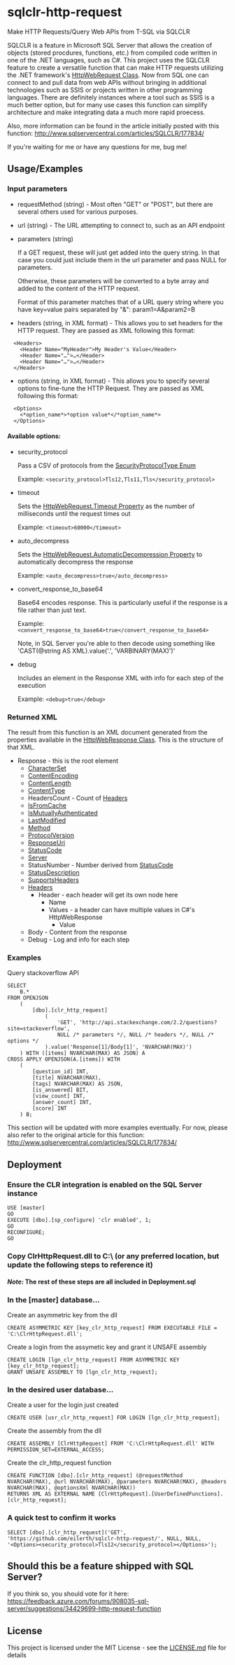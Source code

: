 # sqlclr-http-request

Make HTTP Requests/Query Web APIs from T-SQL via SQLCLR

SQLCLR is a feature in Microsoft SQL Server that allows the creation of objects (stored procdures, functions, etc.) from compiled code written in one of the .NET languages, such as C#. This project uses the SQLCLR feature to create a versatile function that can make HTTP requests utilizing the .NET framework's [HttpWebRequest Class](https://docs.microsoft.com/en-us/dotnet/api/system.net.httpwebrequest). Now from SQL one can connect to and pull data from web APIs without bringing in additional technologies such as SSIS or projects written in other programming languages. There are definitely instances where a tool such as SSIS is a much better option, but for many use cases this function can simplify architecture and make integrating data a much more rapid proecess.

Also, more information can be found in the article initially posted with this function:
http://www.sqlservercentral.com/articles/SQLCLR/177834/

If you're waiting for me or have any questions for me, bug me!

## Usage/Examples

### Input parameters

- requestMethod (string) - Most often "GET" or "POST", but there are several others used for various purposes.

- url (string) - The URL attempting to connect to, such as an API endpoint

- parameters (string)

  If a GET request, these will just get added into the query string. In that case you could just include them in the url parameter and pass NULL for parameters.
  
  Otherwise, these parameters will be converted to a byte array and added to the content of the HTTP request.
  
  Format of this parameter matches that of a URL query string where you have key=value pairs separated by "&":
        param1=A&param2=B

- headers (string, in XML format) - This allows you to set headers for the HTTP request. They are passed as XML following this format:
```
  <Headers>
    <Header Name="MyHeader">My Header's Value</Header>
    <Header Name="…">…</Header>
    <Header Name="…">…</Header>
  </Headers>
```

- options (string, in XML format) - This allows you to specify several options to fine-tune the HTTP Request. They are passed as XML following this format:
```
  <Options>
    <*option_name*>*option value*</*option_name*>
  </Options>
```

#### Available options:
- security_protocol

  Pass a CSV of protocols from the [SecurityProtocolType Enum](https://docs.microsoft.com/en-us/dotnet/api/system.net.securityprotocoltype)
      
  Example: `<security_protocol>Tls12,Tls11,Tls</security_protocol>`
        
- timeout

  Sets the [HttpWebRequest.Timeout Property](https://docs.microsoft.com/en-us/dotnet/api/system.net.httpwebrequest.timeout) as the number of milliseconds until the request times out
  
  Example: `<timeout>60000</timeout>`
  
- auto_decompress

  Sets the [HttpWebRequest.AutomaticDecompression Property](https://docs.microsoft.com/en-us/dotnet/api/system.net.httpwebrequest.automaticdecompression) to automatically decompress the response

  Example: `<auto_decompress>true</auto_decompress>`

- convert_response_to_base64

  Base64 encodes response. This is particularly useful if the response is a file rather than just text.

  Example: `<convert_response_to_base64>true</convert_response_to_base64>`
  
  Note, in SQL Server you're able to then decode using something like 'CAST(@string AS XML).value(\'.\', \'VARBINARY(MAX)\')'
  
- debug
  
  Includes an element in the Response XML with info for each step of the execution
  
  Example: `<debug>true</debug>`

### Returned XML

The result from this function is an XML document generated from the properties available in the [HttpWebResponse Class](https://docs.microsoft.com/en-us/dotnet/api/system.net.httpwebresponse). This is the structure of that XML.

- Response - this is the root element
  - [CharacterSet](https://docs.microsoft.com/en-us/dotnet/api/system.net.httpwebresponse.CharacterSet)
  - [ContentEncoding](https://docs.microsoft.com/en-us/dotnet/api/system.net.httpwebresponse.ContentEncoding)
  - [ContentLength](https://docs.microsoft.com/en-us/dotnet/api/system.net.httpwebresponse.ContentLength)
  - [ContentType](https://docs.microsoft.com/en-us/dotnet/api/system.net.httpwebresponse.ContentType)
  - HeadersCount - Count of [Headers](https://docs.microsoft.com/en-us/dotnet/api/system.net.httpwebresponse.Headers)
  - [IsFromCache](https://docs.microsoft.com/en-us/dotnet/api/system.net.webresponse.isfromcache)
  - [IsMutuallyAuthenticated](https://docs.microsoft.com/en-us/dotnet/api/system.net.httpwebresponse.IsMutuallyAuthenticated)
  - [LastModified](https://docs.microsoft.com/en-us/dotnet/api/system.net.httpwebresponse.LastModified)
  - [Method](https://docs.microsoft.com/en-us/dotnet/api/system.net.httpwebresponse.Method)
  - [ProtocolVersion](https://docs.microsoft.com/en-us/dotnet/api/system.net.httpwebresponse.ProtocolVersion)
  - [ResponseUri](https://docs.microsoft.com/en-us/dotnet/api/system.net.httpwebresponse.ResponseUri)
  - [StatusCode](https://docs.microsoft.com/en-us/dotnet/api/system.net.httpwebresponse.StatusCode)
  - [Server](https://docs.microsoft.com/en-us/dotnet/api/system.net.httpwebresponse.Server)
  - StatusNumber - Number derived from [StatusCode](https://docs.microsoft.com/en-us/dotnet/api/system.net.httpwebresponse.StatusCode)
  - [StatusDescription](https://docs.microsoft.com/en-us/dotnet/api/system.net.httpwebresponse.StatusDescription)
  - [SupportsHeaders](https://docs.microsoft.com/en-us/dotnet/api/system.net.httpwebresponse.SupportsHeaders)
  - [Headers](https://docs.microsoft.com/en-us/dotnet/api/system.net.httpwebresponse.Headers)
    * Header - each header will get its own node here
      - Name
      - Values - a header can have multiple values in C#'s HttpWebResponse
        - Value
  - Body - Content from the response
  - Debug - Log and info for each step

### Examples

Query stackoverflow API
```
SELECT 
    B.*
FROM OPENJSON
    (
        [dbo].[clr_http_request]
            (
                'GET', 'http://api.stackexchange.com/2.2/questions?site=stackoverflow', 
                NULL /* parameters */, NULL /* headers */, NULL /* options */
            ).value('Response[1]/Body[1]', 'NVARCHAR(MAX)')
    ) WITH ([items] NVARCHAR(MAX) AS JSON) A
CROSS APPLY OPENJSON(A.[items]) WITH 
    (
        [question_id] INT,
        [title] NVARCHAR(MAX),
        [tags] NVARCHAR(MAX) AS JSON,
        [is_answered] BIT,
        [view_count] INT,
        [answer_count] INT,
        [score] INT
    ) B;
```

This section will be updated with more examples eventually. For now, please also refer to the original article for this function: http://www.sqlservercentral.com/articles/SQLCLR/177834/

## Deployment

### Ensure the CLR integration is enabled on the SQL Server instance
```
USE [master]
GO
EXECUTE [dbo].[sp_configure] 'clr enabled', 1;
GO
RECONFIGURE;
GO
```

### Copy ClrHttpRequest.dll to C:\ (or any preferred location, but update the following steps to reference it)

#### *Note:* The rest of these steps are all included in Deployment.sql

### In the [master] database...

Create an asymmetric key from the dll
```
CREATE ASYMMETRIC KEY [key_clr_http_request] FROM EXECUTABLE FILE = 'C:\ClrHttpRequest.dll';
```

Create a login from the assymetic key and grant it UNSAFE assembly
```
CREATE LOGIN [lgn_clr_http_request] FROM ASYMMETRIC KEY [key_clr_http_request];
GRANT UNSAFE ASSEMBLY TO [lgn_clr_http_request];
```

### In the desired user database...
Create a user for the login just created
```
CREATE USER [usr_clr_http_request] FOR LOGIN [lgn_clr_http_request];
```

Create the assembly from the dll
```
CREATE ASSEMBLY [ClrHttpRequest] FROM 'C:\ClrHttpRequest.dll' WITH PERMISSION_SET=EXTERNAL_ACCESS;
```

Create the clr_http_request function
```
CREATE FUNCTION [dbo].[clr_http_request] (@requestMethod NVARCHAR(MAX), @url NVARCHAR(MAX), @parameters NVARCHAR(MAX), @headers NVARCHAR(MAX), @optionsXml NVARCHAR(MAX))
RETURNS XML AS EXTERNAL NAME [ClrHttpRequest].[UserDefinedFunctions].[clr_http_request];
```

### A quick test to confirm it works
```
SELECT [dbo].[clr_http_request]('GET', 'https://github.com/eilerth/sqlclr-http-request/', NULL, NULL, '<Options><security_protocol>Tls12</security_protocol></Options>');
```

## Should this be a feature shipped with SQL Server?

If you think so, you should vote for it here: https://feedback.azure.com/forums/908035-sql-server/suggestions/34429699-http-request-function

## License

This project is licensed under the MIT License - see the [LICENSE.md](LICENSE.md) file for details
